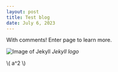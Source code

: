 ```yaml
---
layout: post
title: Test blog
date: July 6, 2023
---
```

With comments! Enter page to learn more.

![Image of Jekyll](https://jekyllrb.com/img/logo-2x.png)
*Jekyll logo*

\\( a^2 \\)